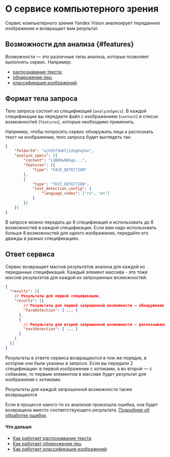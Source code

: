 # О сервисе компьютерного зрения

Сервис компьютерного зрения Yandex Vision анализирует переданное изображение и возвращает вам результат.

## Возможности для анализа {#features}

_Возможности_ — это различные типы анализа, которые позволяет выполнять сервис. Например:

* [распознавание текста](ocr/index.md);
* [обнаружение лиц](face-detection/index.md);
* [классификация изображений](classification/index.md).

## Формат тела запроса

Тело запроса состоит из _спецификаций_ (`analyzeSpecs`). В каждой спецификации вы передаете файл с изображением (`content`) и список возможностей (`features`), которые необходимо применить.

Например, чтобы попросить сервис обнаружить лица и распознать текст на изображении, тело запроса будет выглядеть так:

```json
{
    "folderId": "ajk55f3mblj12eghq2oe",
    "analyze_specs": [{
        "content": "iVBORw0KGgo...",
        "features": [{
            "type": "FACE_DETECTION"
        },
        {
            "type": "TEXT_DETECTION",
            "text_detection_config": {
                "language_codes": ["ru", "en"]
            }
        }]
    }]
}
```

В запросе можно передать до 8 спецификаций и использовать до 8 возможностей в каждой спецификации. Если вам надо использовать больше 8 возможностей для одного изображения, передайте его дважды в разных спецификациях.

## Ответ сервиса

Сервис возвращает массив результатов анализа для каждой из переданных спецификаций. Каждый элемент массива - это тоже массив результатов для каждой из запрошенных возможностей:

```json
{
  "results": [{
    // Результаты для первой спецификации.
    "results": [{
        // Результаты для первой запрошенной возможности — обнаружение лиц.
        "faceDetection": { ... }
      },
      {
        // Результаты для второй запрошенной возможности — распознавание текста.
        "textDetection": { ... }
      }
    ]
  }]
}
```

Результаты в ответе сервиса возвращаются в том же порядке, в котором они были указаны в запросе. Если вы передали 2 спецификации: в первой изображение с котиками, а во второй —  с собаками, то первым элементом в массиве будет результат для изображения с котиками.

Результаты для каждой запрошенной возможности также возвращаются

Если в процессе какого-то из анализов произошла ошибка, она будет возвращена вместо соответствующего результата. [Подробнее об обработке ошибок](../api-ref/errors-handling.md).

#### Что дальше

* [Как работает распознавание текста](ocr/index.md)
* [Как работает обнаружение лиц](face-detection/index.md)
* [Как работает классификация изображений](classification/index.md)